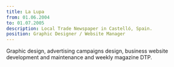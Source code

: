 ```yaml
---
title: La Lupa
from: 01.06.2004
to: 01.07.2005
description: Local Trade Newspaper in Castelló, Spain.
position: Graphic Designer / Website Manager
---
```

Graphic design, advertising campaigns design, business website development and maintenance and weekly magazine DTP.